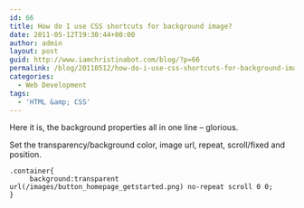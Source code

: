 ```yaml
---
id: 66
title: How do I use CSS shortcuts for background image?
date: 2011-05-12T19:30:44+00:00
author: admin
layout: post
guid: http://www.iamchristinabot.com/blog/?p=66
permalink: /blog/20110512/how-do-i-use-css-shortcuts-for-background-image/
categories:
  - Web Development
tags:
  - 'HTML &amp; CSS'
---
```

Here it is, the background properties all in one line &#8211; glorious.

Set the transparency/background color, image url, repeat, scroll/fixed and position.


    .container{
         background:transparent url(/images/button_homepage_getstarted.png) no-repeat scroll 0 0;
    }
